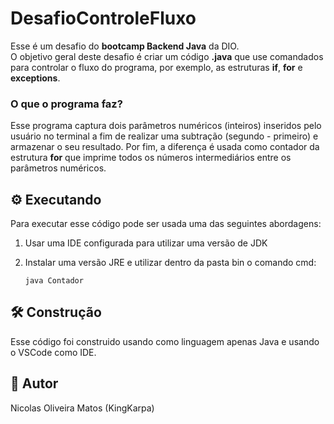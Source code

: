 # DesafioControleFluxo
Esse é um desafio do **bootcamp Backend Java** da DIO. <br>
O objetivo geral deste desafio é criar um código **.java** que use comandados para controlar o fluxo do programa, por exemplo, as estruturas **if**, **for** e **exceptions**. <br>

### O que o programa faz?
Esse programa captura dois parâmetros numéricos (inteiros) inseridos pelo usuário no terminal a fim de realizar uma subtração (segundo - primeiro) e armazenar o seu resultado. Por fim, a diferença é usada como contador da estrutura **for** que imprime todos os números intermediários entre os parâmetros numéricos.

## :gear: Executando
Para executar esse código pode ser usada uma das seguintes abordagens: <br>
1. Usar uma IDE configurada para utilizar uma versão de JDK

2. Instalar uma versão JRE e utilizar dentro da pasta bin o comando cmd: 
    ```
    java Contador
    ```

## :hammer_and_wrench: Construção
Esse código foi construido usando como linguagem apenas Java e usando o VSCode como IDE.

## :dragon_face: Autor
Nicolas Oliveira Matos (KingKarpa)


